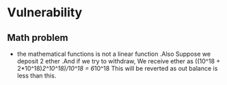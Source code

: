 # Vulnerability

## Math problem 

- the mathematical functions is not a linear function .Also Suppose we deposit 2 ether .And if we try to withdraw, We receive ether as ((10^18 + 2*10^18)*2^10^18)/10^18  = 6*10^18 This will be reverted as out balance is less than this. 